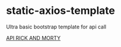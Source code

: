 # static-axios-template
Ultra basic bootstrap template for api call

[API RICK AND MORTY](https://rickandmortyapi.com/api/character)